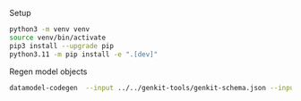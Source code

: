 Setup

```bash
python3 -m venv venv
source venv/bin/activate
pip3 install --upgrade pip
python3.11 -m pip install -e ".[dev]"
```

Regen model objects

````bash
datamodel-codegen  --input ../../genkit-tools/genkit-schema.json --input-file-type jsonschema --output genkit/types.py --collapse-root-models```
````
